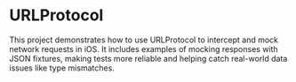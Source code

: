 # URLProtocol
This project demonstrates how to use URLProtocol to intercept and mock network requests in iOS. It includes examples of mocking responses with JSON fixtures, making tests more reliable and helping catch real-world data issues like type mismatches.
